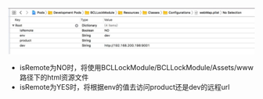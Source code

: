 ![avatar](images/3.jpg)

* isRemote为NO时，将使用BCLLockModule/BCLLockModule/Assets/www路径下的html资源文件
* isRemote为YES时，将根据env的值去访问product还是dev的远程url

